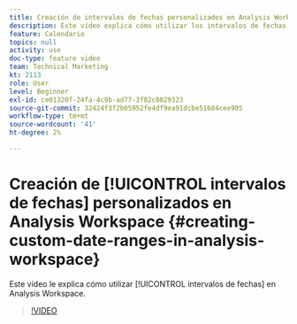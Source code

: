 ```yaml
---
title: Creación de intervalos de fechas personalizados en Analysis Workspace
description: Este vídeo explica cómo utilizar los intervalos de fechas en Analysis Workspace.
feature: Calendario
topics: null
activity: use
doc-type: feature video
team: Technical Marketing
kt: 2113
role: User
level: Beginner
exl-id: ce01320f-24fa-4c9b-ad77-3f82c0829323
source-git-commit: 32424f3f2b05952fe4df9ea91dcbe51684cee905
workflow-type: tm+mt
source-wordcount: '41'
ht-degree: 2%

---
```


# Creación de [!UICONTROL intervalos de fechas] personalizados en Analysis Workspace {#creating-custom-date-ranges-in-analysis-workspace}

Este vídeo le explica cómo utilizar [!UICONTROL intervalos de fechas] en Analysis Workspace.

>[!VIDEO](https://video.tv.adobe.com/v/23975/?quality=12)

